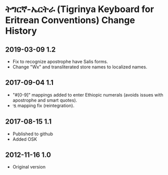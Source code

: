 # ትግርኛ-ኤርትራ (Tigrinya Keyboard for Eritrean Conventions) Change History

## 2019-03-09 1.2
* Fix to recognize apostrophe have Salis forms.
* Change "Wx" and transliterated store names to localized names.

## 2017-09-04 1.1
* "#[0-9]" mappings added to enter Ethiopic numerals (avoids issues with apostrophe and smart quotes).
* ዃ mapping fix (reintegration).

## 2017-08-15 1.1
* Published to github
* Added OSK

## 2012-11-16 1.0
* Original version
